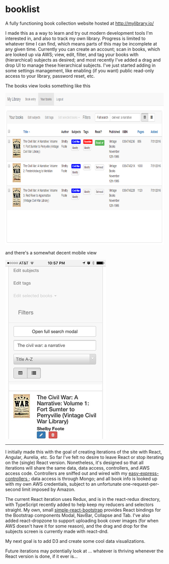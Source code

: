 # booklist

A fully functioning book collection website hosted at http://mylibrary.io/ 

I made this as a way to learn and try out modern development tools I'm interested in, and also to track my own library. Progress is limited to whatever time I can find, which means parts of this may be incomplete at any given time.  Currently you can create an account; scan in books, which are looked up via AWS; view, edit, filter, and tag your books with (hierarchical) subjects as desired; and most recently I've added a drag and drop UI to manage these hierarchical subjects.  I've just started adding in some settings management, like enabling (if you want) public read-only access to your library, password reset, etc.

The books view looks something like this 

<img src="static/readmePics/bookGridView.png" alt="main desktop table view" style="width: 812px; height: 481px" />

and there's a somewhat decent mobile view

<img src="static/readmePics/bookBasicListView.jpg" alt="mobile friendly view 1" style="width: 320px; height: 568px" />

---

I initially made this with the goal of creating iterations of the site with React, Angular, Aurelia, etc. So far I've felt no desire to leave React or stop iterating on the (single) React version. Nonetheless, it's designed so that all iterations will share the same data, data access, controllers, and AWS access code.  Controllers are sniffed out and wired with my [easy-express-controllers 
](https://www.npmjs.com/package/easy-express-controllers); data access is through Mongo; and all book info is looked up with my own AWS credentials, subject to an unfortunate one-request-per-second limit imposed by Amazon.

The current React iteration uses Redux, and is in the react-redux directory, with TypeScript recently added to help keep my reducers and selectors straight.  My own, small [simple-react-bootstrap](https://www.npmjs.com/package/simple-react-bootstrap) provides React bindings for the Bootstrap components Modal, NavBar, Collapse and Tab. I've also added react-dropzone to support uploading book cover images (for when AWS doesn't have it for some reason), and the drag and drop for the subjects screen is currently made with react-dnd. 

My next goal is to add D3 and create some cool data visualizations.

Future iterations may potentially look at ... whatever is thriving whenever the React version is done, if it ever is...